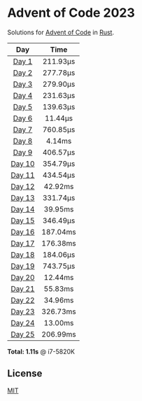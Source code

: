 # Advent of Code 2023
Solutions for [Advent of Code](https://adventofcode.com/) in [Rust](https://www.rust-lang.org/).

| Day | Time |
| :---: | :---: |
| [Day 1](./src/bin/01.rs) | 211.93µs |
| [Day 2](./src/bin/02.rs) | 277.78µs |
| [Day 3](./src/bin/03.rs) | 279.90µs |
| [Day 4](./src/bin/04.rs) | 231.63µs |
| [Day 5](./src/bin/05.rs) | 139.63µs |
| [Day 6](./src/bin/06.rs) | 11.44µs |
| [Day 7](./src/bin/07.rs) | 760.85µs |
| [Day 8](./src/bin/08.rs) | 4.14ms |
| [Day 9](./src/bin/09.rs) | 406.57µs |
| [Day 10](./src/bin/10.rs) | 354.79µs |
| [Day 11](./src/bin/11.rs) | 434.54µs |
| [Day 12](./src/bin/12.rs) | 42.92ms |
| [Day 13](./src/bin/13.rs) | 331.74µs |
| [Day 14](./src/bin/14.rs) | 39.95ms |
| [Day 15](./src/bin/15.rs) | 346.49µs |
| [Day 16](./src/bin/16.rs) | 187.04ms |
| [Day 17](./src/bin/17.rs) | 176.38ms |
| [Day 18](./src/bin/18.rs) | 184.06µs |
| [Day 19](./src/bin/19.rs) | 743.75µs |
| [Day 20](./src/bin/20.rs) | 12.44ms |
| [Day 21](./src/bin/21.rs) | 55.83ms |
| [Day 22](./src/bin/22.rs) | 34.96ms |
| [Day 23](./src/bin/23.rs) | 326.73ms |
| [Day 24](./src/bin/24.rs) | 13.00ms |
| [Day 25](./src/bin/25.rs) | 206.99ms |
**Total: 1.11s** @ i7-5820K

## License
[MIT](LICENSE)
